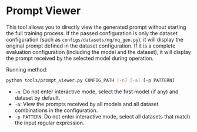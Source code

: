 # Prompt Viewer

This tool allows you to directly view the generated prompt without starting the full training process. If the passed configuration is only the dataset configuration (such as `configs/datasets/nq/nq_gen.py`), it will display the original prompt defined in the dataset configuration. If it is a complete evaluation configuration (including the model and the dataset), it will display the prompt received by the selected model during operation.

Running method:

```bash
python tools/prompt_viewer.py CONFIG_PATH [-n] [-a] [-p PATTERN]
```

- `-n`: Do not enter interactive mode, select the first model (if any) and dataset by default.
- `-a`: View the prompts received by all models and all dataset combinations in the configuration.
- `-p PATTERN`: Do not enter interactive mode, select all datasets that match the input regular expression.
